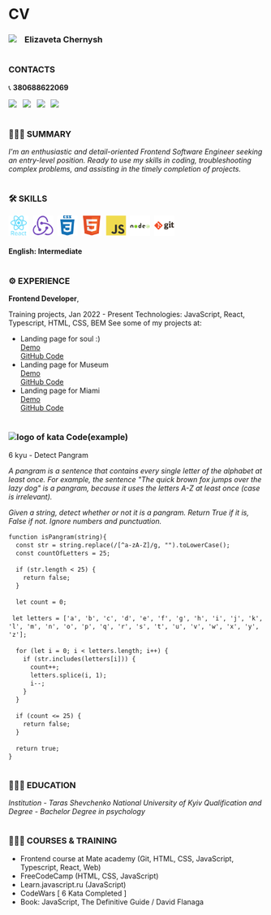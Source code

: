 # CV

### <img src="https://avatars.githubusercontent.com/u/82468286?v=4" width="100"> &nbsp;&nbsp; Elizaveta Chernysh 


#
### CONTACTS

📞 **380688622069**

<div id="contacts" align="left">
  <a href="https://t.me/Elizachernysh"><img src="https://osx.telegram.org/updates/site/logo.png" width="60"/></a>&nbsp;&nbsp;
  <a href="https://github.com/ElizaChernysh"><img src="https://cdn.iconscout.com/icon/free/png-256/github-163-761603.png" width="60"/></a>&nbsp;&nbsp;
  <a href="https://www.linkedin.com/in/eliza-chernysh-28a40a239/"><img src="https://cdn-icons-png.flaticon.com/512/145/145807.png" width="60"/></a>&nbsp;&nbsp;
  <a href="mailto:elizaveta.chernysh.v@gmail.com"><img src="https://encrypted-tbn0.gstatic.com/images?q=tbn:ANd9GcS0ICqrLgplZP86QhH5yE9DwLyuip1KLe-o8z39CAchzXVLfcAtmLbf6iIEkslvdOg6xKE&usqp=CAU" width="60"/></a>
</div>

#
### 👩🏻‍💻 SUMMARY

_I'm an enthusiastic and detail-oriented Frontend Software Engineer seeking an
entry-level position. Ready to use my skills in coding, troubleshooting complex
problems, and assisting in the timely completion of projects._

#
### 🛠️ SKILLS
<div>
  <img src="https://github.com/devicons/devicon/blob/master/icons/react/react-original-wordmark.svg" title="React" alt="React" width="40" height="40"/>&nbsp;
  <img src="https://github.com/devicons/devicon/blob/master/icons/redux/redux-original.svg" title="Redux" alt="Redux " width="40" height="40"/>&nbsp;
  <img src="https://github.com/devicons/devicon/blob/master/icons/css3/css3-plain-wordmark.svg"  title="CSS3" alt="CSS" width="40" height="40"/>&nbsp;
  <img src="https://github.com/devicons/devicon/blob/master/icons/html5/html5-original.svg" title="HTML5" alt="HTML" width="40" height="40"/>&nbsp;
  <img src="https://github.com/devicons/devicon/blob/master/icons/javascript/javascript-original.svg" title="JavaScript" alt="JavaScript" width="40" height="40"/>&nbsp;
  <img src="https://github.com/devicons/devicon/blob/master/icons/nodejs/nodejs-original-wordmark.svg" title="NodeJS" alt="NodeJS" width="40" height="40"/>&nbsp;
  <img src="https://github.com/devicons/devicon/blob/master/icons/git/git-original-wordmark.svg" title="Git" **alt="Git" width="40" height="40"/>
</div>

#### English: Intermediate

#
### ⚙️ EXPERIENCE

**Frontend Developer**,

Training projects, Jan 2022 - Present
Technologies: JavaScript, React, Typescript, HTML, CSS, BEM
See some of my projects at:

- Landing page for soul :)<br/>
[Demo](https://elizachernysh.github.io/Ukraine_gallery/)<br/>
[GitHub Code](https://elizachernysh.github.io/Ukraine_gallery/)
- Landing page for Museum<br/>
[Demo](https://elizachernysh.github.io/museum-landing/)<br/>
[GitHub Code](https://elizachernysh.github.io/museum-landing/)
- Landing page for Miami<br/>
[Demo](https://elizachernysh.github.io/museum-landing/https://elizachernysh.github.io/miami-landing/)<br/>
[GitHub Code](https://elizachernysh.github.io/museum-landing/https://elizachernysh.github.io/miami-landing/)

#
### <img src="https://www.codewars.com/packs/assets/logo.61192cf7.svg" alt="logo of kata" width="20"> Code(example)

6 kyu - Detect Pangram

_A pangram is a sentence that contains every single letter of the alphabet at least once. For example, the sentence "The quick brown fox jumps over the lazy dog" is a pangram, because it uses the letters A-Z at least once (case is irrelevant)._

_Given a string, detect whether or not it is a pangram. Return True if it is, False if not. Ignore numbers and punctuation._

```
function isPangram(string){
  const str = string.replace(/[^a-zA-Z]/g, "").toLowerCase();
  const countOfLetters = 25;
  
  if (str.length < 25) {
    return false;
  }
  
  let count = 0;
  
 let letters = ['a', 'b', 'c', 'd', 'e', 'f', 'g', 'h', 'i', 'j', 'k', 'l', 'm', 'n', 'o', 'p', 'q', 'r', 's', 't', 'u', 'v', 'w', 'x', 'y', 'z'];
  
  for (let i = 0; i < letters.length; i++) {
    if (str.includes(letters[i])) {
      count++;
      letters.splice(i, 1);
      i--;
    }
  }
  
  if (count <= 25) {
    return false;
  }
  
  return true;
}
```

#
### 👩🏻‍🎓 EDUCATION

_Institution - Taras Shevchenko National University of Kyiv
Qualification and Degree - Bachelor Degree in psychology_

#
### 🏋🏻‍♀️ COURSES & TRAINING

- Frontend course at Mate academy (Git, HTML, CSS, JavaScript, Typescript, React,
Web)
- FreeCodeCamp (HTML, CSS, JavaScript)
- Learn.javascript.ru (JavaScript)
- CodeWars [ 6 Kata Completed ]
- Book: JavaScript, The Definitive Guide / David Flanaga



